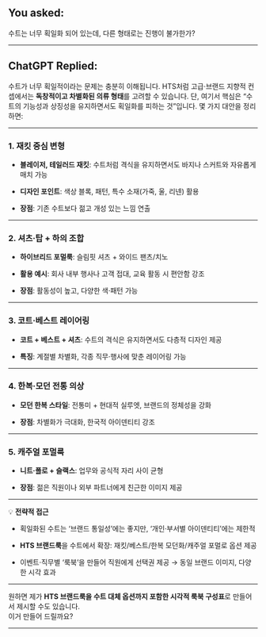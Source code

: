 ## You asked:

수트는 너무 획일화 되어 있는데, 다른 형태로는 진행이 불가한가?

---

## ChatGPT Replied:

수트가 너무 획일적이라는 문제는 충분히 이해됩니다. HTS처럼 고급·브랜드 지향적 컨셉에서는 **독창적이고 차별화된 의류 형태**를 고려할 수 있습니다. 단, 여기서 핵심은 “수트의 기능성과 상징성을 유지하면서도 획일화를 피하는 것”입니다. 몇 가지 대안을 정리하면:

* * *

### 1\. **재킷 중심 변형**

*   **블레이저, 테일러드 재킷**: 수트처럼 격식을 유지하면서도 바지나 스커트와 자유롭게 매치 가능
    
*   **디자인 포인트**: 색상 블록, 패턴, 특수 소재(가죽, 울, 리넨) 활용
    
*   **장점**: 기존 수트보다 젊고 개성 있는 느낌 연출
    

* * *

### 2\. **셔츠·탑 + 하의 조합**

*   **하이브리드 포멀룩**: 슬림핏 셔츠 + 와이드 팬츠/치노
    
*   **활용 예시**: 회사 내부 행사나 고객 접대, 교육 활동 시 편안함 강조
    
*   **장점**: 활동성이 높고, 다양한 색·패턴 가능
    

* * *

### 3\. **코트·베스트 레이어링**

*   **코트 + 베스트 + 셔츠**: 수트의 격식은 유지하면서도 다층적 디자인 제공
    
*   **특징**: 계절별 차별화, 각종 직무·행사에 맞춘 레이어링 가능
    

* * *

### 4\. **한복·모던 전통 의상**

*   **모던 한복 스타일**: 전통미 + 현대적 실루엣, 브랜드의 정체성을 강화
    
*   **장점**: 차별화가 극대화, 한국적 아이덴티티 강조
    

* * *

### 5\. **캐주얼 포멀룩**

*   **니트·폴로 + 슬랙스**: 업무와 공식적 자리 사이 균형
    
*   **장점**: 젊은 직원이나 외부 파트너에게 친근한 이미지 제공
    

* * *

💡 **전략적 접근**

*   획일화된 수트는 ‘브랜드 통일성’에는 좋지만, ‘개인·부서별 아이덴티티’에는 제한적
    
*   **HTS 브랜드룩**을 수트에서 확장: 재킷/베스트/한복 모던화/캐주얼 포멀로 옵션 제공
    
*   이벤트·직무별 ‘룩북’을 만들어 직원에게 선택권 제공 → 동일 브랜드 이미지, 다양한 시각 효과
    

* * *

원하면 제가 **HTS 브랜드룩을 수트 대체 옵션까지 포함한 시각적 룩북 구성표**로 만들어서 제시할 수도 있습니다.  
이거 만들어 드릴까요?

---

